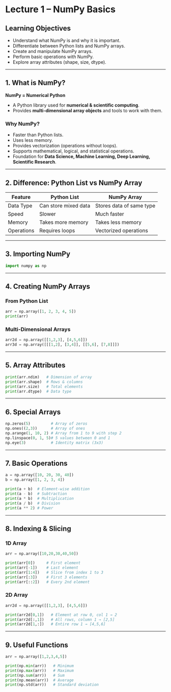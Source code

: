 # Lecture 1 – NumPy Basics  

##  Learning Objectives  

-  Understand what NumPy is and why it is important.  
-  Differentiate between Python lists and NumPy arrays.  
-  Create and manipulate NumPy arrays.  
-  Perform basic operations with NumPy.  
-  Explore array attributes (shape, size, dtype).  

---

## 1. What is NumPy?  

**NumPy = Numerical Python**  
     
- A Python library used for **numerical & scientific computing**.  
- Provides **multi-dimensional array objects** and tools to work with them.  

###  Why NumPy?  
- Faster than Python lists.  
- Uses less memory.  
- Provides vectorization (operations without loops).  
- Supports mathematical, logical, and statistical operations.  
- Foundation for **Data Science, Machine Learning, Deep Learning, Scientific Research**.  

---

## 2. Difference: Python List vs NumPy Array  

| Feature     | Python List         | NumPy Array            |
|-------------|---------------------|-------------------------|
| Data Type   | Can store mixed data| Stores data of same type|
| Speed       | Slower              | Much faster             |
| Memory      | Takes more memory   | Takes less memory       |
| Operations  | Requires loops      | Vectorized operations   |

---

## 3. Importing NumPy  

```python
import numpy as np
```

---

## 4. Creating NumPy Arrays  

### From Python List  
```python
arr = np.array([1, 2, 3, 4, 5])
print(arr)
```

### Multi-Dimensional Arrays  
```python
arr2d = np.array([[1,2,3], [4,5,6]])
arr3d = np.array([[[1,2], [3,4]], [[5,6], [7,8]]])
```

---

## 5. Array Attributes  

```python
print(arr.ndim)   # Dimension of array
print(arr.shape)  # Rows & columns
print(arr.size)   # Total elements
print(arr.dtype)  # Data type
```

---

## 6. Special Arrays  

```python
np.zeros(5)         # Array of zeros
np.ones((2,3))      # Array of ones
np.arange(1, 10, 2) # Array from 1 to 9 with step 2
np.linspace(0, 1, 5)# 5 values between 0 and 1
np.eye(3)           # Identity matrix (3x3)
```

---

## 7. Basic Operations  

```python
a = np.array([10, 20, 30, 40])
b = np.array([1, 2, 3, 4])

print(a + b)  # Element-wise addition
print(a - b)  # Subtraction
print(a * b)  # Multiplication
print(a / b)  # Division
print(a ** 2) # Power
```

---

## 8. Indexing & Slicing  

### 1D Array  
```python
arr = np.array([10,20,30,40,50])

print(arr[0])     # First element
print(arr[-1])    # Last element
print(arr[1:4])   # Slice from index 1 to 3
print(arr[:3])    # First 3 elements
print(arr[::2])   # Every 2nd element
```

### 2D Array  
```python
arr2d = np.array([[1,2,3], [4,5,6]])

print(arr2d[0,1])   # Element at row 0, col 1 → 2
print(arr2d[:,1])   # All rows, column 1 → [2,5]
print(arr2d[1,:])   # Entire row 1 → [4,5,6]
```

---

## 9. Useful Functions  

```python
arr = np.array([1,2,3,4,5])

print(np.min(arr))   # Minimum
print(np.max(arr))   # Maximum
print(np.sum(arr))   # Sum
print(np.mean(arr))  # Average
print(np.std(arr))   # Standard deviation
```
